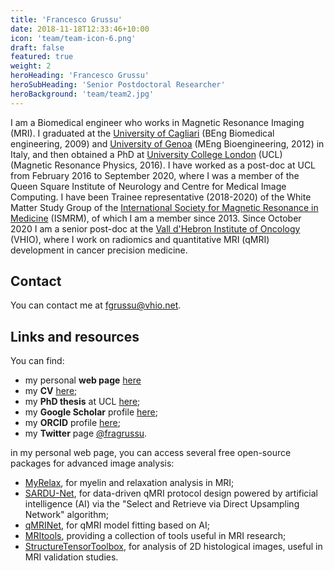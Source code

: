 ```yaml
---
title: 'Francesco Grussu'
date: 2018-11-18T12:33:46+10:00
icon: 'team/team-icon-6.png'
draft: false
featured: true
weight: 2
heroHeading: 'Francesco Grussu'
heroSubHeading: 'Senior Postdoctoral Researcher'
heroBackground: 'team/team2.jpg'
---
```


I am a Biomedical engineer who works in Magnetic Resonance Imaging (MRI). I graduated at the [University of Cagliari](https://www.unica.it/unica/en/homepage.page) (BEng Biomedical engineering, 2009) and [University of Genoa](https://unige.it/en) (MEng Bioengineering, 2012) in Italy, and then obtained a PhD at [University College London](https://www.ucl.ac.uk/) (UCL) (Magnetic Resonance Physics, 2016). I have worked as a post-doc at UCL from February 2016 to September 2020, where I was a member of the Queen Square Institute of Neurology and Centre for Medical Image Computing. I have been Trainee representative (2018-2020) of the White Matter Study Group of the [International Society for Magnetic Resonance in Medicine](https://www.ismrm.org/) (ISMRM), of which I am a member since 2013. Since October 2020 I am a senior post-doc at the [Vall d'Hebron Institute of Oncology](https://www.vhio.net/) (VHIO), where I work on radiomics and quantitative MRI (qMRI) development in cancer precision medicine.

## Contact
You can contact me at [fgrussu@vhio.net](mailto:fgrussu@vhio.net).


## Links and resources
You can find:
* my personal **web page** [here](http://fragrussu.github.io)
* my **CV** [here](http://fragrussu.github.io/mycv.pdf);
* my **PhD thesis** at UCL [here](https://discovery.ucl.ac.uk/id/eprint/1477007/7/FGrussu_PhD_final_20160320.pdf);
* my **Google Scholar** profile [here](https://scholar.google.com/citations?user=Zj5Vt3YAAAAJ&hl=en&oi=ao);
* my **ORCID** profile [here](https://orcid.org/0000-0002-0945-3909); 
* my **Twitter** page [@fragrussu](https://twitter.com/fragrussu).

in my personal web page, you can access several free open-source packages for advanced image analysis:
* [MyRelax](https://github.com/fragrussu/MyRelax), for myelin and relaxation analysis in MRI;
* [SARDU-Net](https://github.com/fragrussu/sardunet), for data-driven qMRI protocol design powered by artificial intelligence (AI) via the "Select and Retrieve via Direct Upsampling Network" algorithm;
* [qMRINet](https://github.com/fragrussu/qMRINet), for qMRI model fitting based on AI;
* [MRItools](https://github.com/fragrussu/MRItools), providing a collection of tools useful in MRI research;
* [StructureTensorToolbox](https://github.com/fragrussu/StructureTensorToolbox), for analysis of 2D histological images, useful in MRI validation studies.
